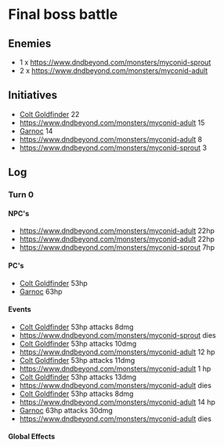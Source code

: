 # Final boss battle

## Enemies

- 1 x https://www.dndbeyond.com/monsters/myconid-sprout
- 2 x https://www.dndbeyond.com/monsters/myconid-adult

## Initiatives

- [Colt Goldfinder](https://www.dndbeyond.com/profile/Fluktarn/characters/56700048) 22
- https://www.dndbeyond.com/monsters/myconid-adult 15
- [Garnoc](https://www.dndbeyond.com/profile/Vildling/characters/56694364) 14
- https://www.dndbeyond.com/monsters/myconid-adult 8
- https://www.dndbeyond.com/monsters/myconid-sprout 3

## Log

### Turn 0

#### NPC's

- https://www.dndbeyond.com/monsters/myconid-adult 22hp
- https://www.dndbeyond.com/monsters/myconid-adult 22hp
- https://www.dndbeyond.com/monsters/myconid-sprout 7hp

#### PC's

- [Colt Goldfinder](https://www.dndbeyond.com/profile/Fluktarn/characters/56700048) 53hp
- [Garnoc](https://www.dndbeyond.com/profile/Vildling/characters/56694364) 63hp

#### Events
- [Colt Goldfinder](https://www.dndbeyond.com/profile/Fluktarn/characters/56700048) 53hp attacks 8dmg
- https://www.dndbeyond.com/monsters/myconid-sprout dies
- [Colt Goldfinder](https://www.dndbeyond.com/profile/Fluktarn/characters/56700048) 53hp attacks 10dmg
- https://www.dndbeyond.com/monsters/myconid-adult 12 hp
- [Colt Goldfinder](https://www.dndbeyond.com/profile/Fluktarn/characters/56700048) 53hp attacks 11dmg
- https://www.dndbeyond.com/monsters/myconid-adult 1 hp
- [Colt Goldfinder](https://www.dndbeyond.com/profile/Fluktarn/characters/56700048) 53hp attacks 13dmg
- https://www.dndbeyond.com/monsters/myconid-adult dies
- [Colt Goldfinder](https://www.dndbeyond.com/profile/Fluktarn/characters/56700048) 53hp attacks 8dmg
- https://www.dndbeyond.com/monsters/myconid-adult 14 hp
- [Garnoc](https://www.dndbeyond.com/profile/Vildling/characters/56694364) 63hp attacks 30dmg
- https://www.dndbeyond.com/monsters/myconid-adult dies

#### Global Effects
